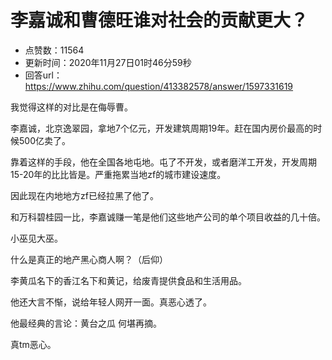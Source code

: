 # 李嘉诚和曹德旺谁对社会的贡献更大？
- 点赞数：11564
- 更新时间：2020年11月27日01时46分59秒
- 回答url：https://www.zhihu.com/question/413382578/answer/1597331619
<body>
 <p data-pid="rKVsI1Y6">我觉得这样的对比是在侮辱曹。</p>
 <p data-pid="PGNsqjuM">李嘉诚，北京逸翠园，拿地7个亿元，开发建筑周期19年。赶在国内房价最高的时候500亿卖了。</p>
 <p data-pid="1y33YMnD">靠着这样的手段，他在全国各地屯地。屯了不开发，或者磨洋工开发，开发周期15-20年的比比皆是。严重拖累当地zf的城市建设速度。</p>
 <p data-pid="pnpLig0V">因此现在内地地方zf已经拉黑了他了。</p>
 <p data-pid="JgcshzZI">和万科碧桂园一比，李嘉诚赚一笔是他们这些地产公司的单个项目收益的几十倍。</p>
 <p data-pid="u46dD8rB">小巫见大巫。</p>
 <p data-pid="ks8PTjuj">什么是真正的地产黑心商人啊？（后仰）</p>
 <p data-pid="91wHm3Cq">李黄瓜名下的香江名下和黄记，给废青提供食品和生活用品。</p>
 <p data-pid="T_Ks4W0-">他还大言不惭，说给年轻人网开一面。真恶心透了。</p>
 <p data-pid="XbzBwAap">他最经典的言论：黄台之瓜 何堪再摘。</p>
 <p data-pid="Vh19wO3t">真tm恶心。</p>
 <p></p>
 <p></p>
</body>